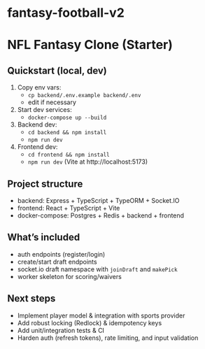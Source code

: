 # fantasy-football-v2

# NFL Fantasy Clone (Starter)

## Quickstart (local, dev)
1. Copy env vars:
   - `cp backend/.env.example backend/.env`
   - edit if necessary
2. Start dev services:
   - `docker-compose up --build`
3. Backend dev:
   - `cd backend && npm install`
   - `npm run dev`
4. Frontend dev:
   - `cd frontend && npm install`
   - `npm run dev` (Vite at http://localhost:5173)

## Project structure
- backend: Express + TypeScript + TypeORM + Socket.IO
- frontend: React + TypeScript + Vite
- docker-compose: Postgres + Redis + backend + frontend

## What’s included
- auth endpoints (register/login)
- create/start draft endpoints
- socket.io draft namespace with `joinDraft` and `makePick`
- worker skeleton for scoring/waivers

## Next steps
- Implement player model & integration with sports provider
- Add robust locking (Redlock) & idempotency keys
- Add unit/integration tests & CI
- Harden auth (refresh tokens), rate limiting, and input validation
